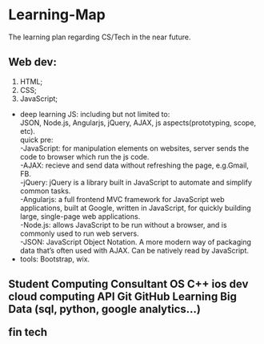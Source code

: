 # Learning-Map

The learning plan regarding CS/Tech in the near future.


<h2>Web dev:</h2>

<ol type="1">
<li>HTML;</li>
<li>CSS;</li>
<li>JavaScript;</li></ol>

<p>
<ul><li>deep learning JS: including but not limited to: 
<br> JSON, Node.js, Angularjs, jQuery, AJAX, js aspects(prototyping, scope, etc).<br>
quick pre: <br> 
-JavaScript: for manipulation elements on websites, server sends the code to browser which run the js code.<br>
-AJAX: recieve and send data without refreshing the page, e.g.Gmail, FB.<br>
-jQuery: jQuery is a library built in JavaScript to automate and simplify common tasks.<br>
-Angularjs: a full frontend MVC framework for JavaScript web applications, built at Google, written in JavaScript,
for quickly building large, single-page web applications. <br>
-Node.js: allows JavaScript to be run without a browser, and is commonly used to run web servers.<br>
-JSON: JavaScript Object Notation. A more modern way of packaging data that’s often used with AJAX. 
Can be natively read by JavaScript.
</li>
<li>tools: Bootstrap, wix.</li></ul>
</p>


<h2> 


Student Computing Consultant
OS
C++
ios dev
cloud computing
API
Git
GitHub Learning
Big Data (sql, python, google analytics...)



fin tech
